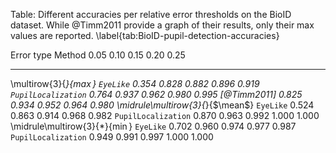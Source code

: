 
Table: Different accuracies per relative error thresholds on the BioID
dataset. While @Timm2011 provide a graph of their results, only their $\max$
values are reported. \label{tab:BioID-pupil-detection-accuracies}

Error type                       Method               0.05  0.10  0.15  0.20  0.25
-------------------------------- ------------------- ----- ----- ----- ----- -----
\multirow{3}{*}{$\max$}          `EyeLike`           0.354 0.828 0.882 0.896 0.919
                                 `PupilLocalization` 0.764 0.937 0.962 0.980 0.995
                                 [@Timm2011]         0.825 0.934 0.952 0.964 0.980
\midrule\multirow{3}{*}{$\mean$} `EyeLike`           0.524 0.863 0.914 0.968 0.982
                                 `PupilLocalization` 0.870 0.963 0.992 1.000 1.000
\midrule\multirow{3}{*}{$\min$}  `EyeLike`           0.702 0.960 0.974 0.977 0.987
                                 `PupilLocalization` 0.949 0.991 0.997 1.000 1.000

